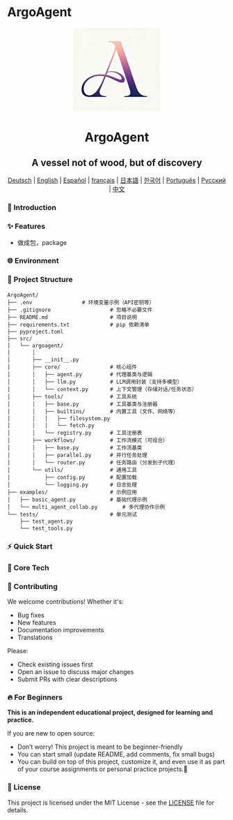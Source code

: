 # ArgoAgent

<div align="center">
  <img src="./pics/logo.png" alt="Logo" width="200">
  <h1 align="center">ArgoAgent</h1>
  <h2 align="center">A vessel not of wood, but of discovery</h2>

</div>
<div align="center">
<!-- Keep these links. Translations will automatically update with the README. -->
  
[Deutsch](https://zdoc.app/de/BV003/ArgoAgent) | 
[English](https://zdoc.app/en/BV003/ArgoAgent) | 
[Español](https://zdoc.app/es/BV003/ArgoAgent) | 
[français](https://zdoc.app/fr/BV003/ArgoAgent) | 
[日本語](https://zdoc.app/ja/BV003/ArgoAgent) | 
[한국어](https://zdoc.app/ko/BV003/ArgoAgent) | 
[Português](https://zdoc.app/pt/BV003/ArgoAgent) | 
[Русский](https://zdoc.app/ru/BV003/ArgoAgent) | 
[中文](https://zdoc.app/zh/BV003/ArgoAgent)

</div>


### 🚀 Introduction



### ✨ Features
- 做成包，package


### 🌐 Environment



### 📂 Project Structure

```
ArgoAgent/
├── .env                # 环境变量示例（API密钥等）
├── .gitignore                   # 忽略不必要文件
├── README.md                    # 项目说明
├── requirements.txt             # pip 依赖清单
├── pyproject.toml 
├── src/
│   └── argoagent/ 
│       │
│       ├── __init__.py
│       ├── core/                # 核心组件
│       │   ├── agent.py         # 代理基类与逻辑
│       │   ├── llm.py           # LLM调用封装（支持多模型）
│       │   └── context.py       # 上下文管理（存储对话/任务状态）
│       ├── tools/               # 工具系统
│       │   ├── base.py          # 工具基类与注册器
│       │   ├── builtins/        # 内置工具（文件、网络等）
│       │   │   ├── filesystem.py
│       │   │   └── fetch.py
│       │   └── registry.py      # 工具注册表
│       ├── workflows/           # 工作流模式（可组合）
│       │   ├── base.py          # 工作流基类
│       │   ├── parallel.py      # 并行任务处理
│       │   └── router.py        # 任务路由（分发到子代理）
│       └── utils/               # 通用工具
│           ├── config.py        # 配置加载
│           └── logging.py       # 日志处理
├── examples/                    # 示例应用
│   ├── basic_agent.py           # 基础代理示例
│   └── multi_agent_collab.py        # 多代理协作示例
└── tests/                       # 单元测试
    ├── test_agent.py
    └── test_tools.py
```



### ⚡ Quick Start

### 🎯 Core Tech


### 🤝 Contributing

We welcome contributions! Whether it's:

- Bug fixes
- New features
- Documentation improvements
- Translations

Please:  
- Check existing issues first  
- Open an issue to discuss major changes  
- Submit PRs with clear descriptions  



### 🔥 For Beginners

**This is an independent educational project, designed for learning and practice.**

If you are new to open source:
- Don’t worry! This project is meant to be beginner-friendly 
- You can start small (update README, add comments, fix small bugs) 
- You can build on top of this project, customize it, and even use it as part of your course assignments or personal practice projects.🤪

### 🎉 License
This project is licensed under the MIT License - see the [LICENSE](LICENSE) file for details.
